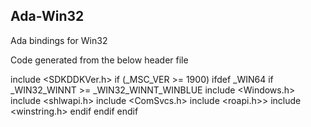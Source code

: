 ## Ada-Win32
Ada bindings for Win32

Code generated from the below header file

include <SDKDDKVer.h>
if (_MSC_VER >= 1900)
  ifdef _WIN64
    if _WIN32_WINNT >= _WIN32_WINNT_WINBLUE
      include <Windows.h>
      include <shlwapi.h>
      include <ComSvcs.h>
      include <roapi.h>>
      include <winstring.h>
    endif
  endif
endif
